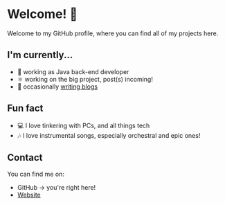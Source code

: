 # Welcome! 👋

Welcome to my GitHub profile, where you can find all of my projects here.

## I'm currently...

- 🔭 working as Java back-end developer
- ⚛️ working on the big project, post(s) incoming!
- 📔 occasionally [writing blogs](https://eas.web.id/blog)

## Fun fact

- 💻 I love tinkering with PCs, and all things tech
- 🎶 I love instrumental songs, especially orchestral and epic ones!

## Contact

You can find me on:

- GitHub -> you're right here!
- [Website](https://eas.web.id)
